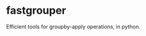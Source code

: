 [![<sjoshistrats>](https://circleci.com/gh/sjoshistrats/fastgrouper.svg?style=svg)]()

# fastgrouper
Efficient tools for groupby-apply operations, in python.
